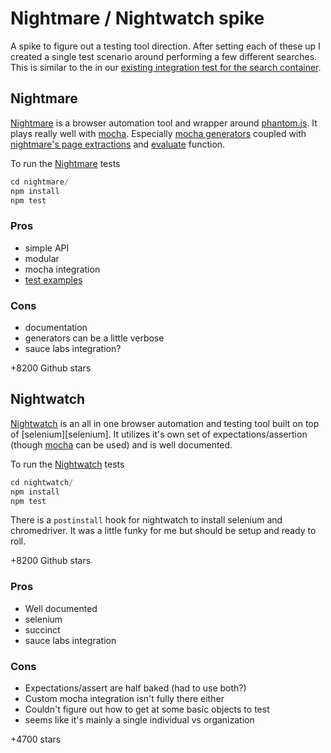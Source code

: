 # Nightmare / Nightwatch spike

A spike to figure out a testing tool direction. After setting each of these up I
created a single test scenario around performing a few different searches. This
is similar to the in our [existing integration test for the search container](https://github.com/ello/webapp/blob/master/test/integration/containers/Search_test.js).

## Nightmare

[Nightmare][nightmare] is a browser automation tool and wrapper around
[phantom.js][phantom]. It plays really well with [mocha][mocha]. Especially
[mocha generators][mocha-generators] coupled with [nightmare's page
extractions](https://github.com/segmentio/nightmare#extract-from-the-page) and
[evaluate](https://github.com/segmentio/nightmare#evaluatefn-arg1-arg2)
function.

To run the [Nightmare][nightmare] tests

```javascript
cd nightmare/
npm install
npm test
```

### Pros
- simple API
- modular
- mocha integration
- [test examples](https://github.com/segmentio/nightmare/blob/master/test/index.js)

### Cons
- documentation
- generators can be a little verbose
- sauce labs integration?

+8200 Github stars

## Nightwatch

[Nightwatch][nightwatch] is an all in one browser automation and testing tool
built on top of [selenium][selenium]. It utilizes it's own set of
expectations/assertion (though [mocha][mocha] can be used) and is well
documented.

To run the [Nightwatch][nightwatch] tests

```javascript
cd nightwatch/
npm install
npm test
```

There is a `postinstall` hook for nightwatch to install selenium and
chromedriver. It was a little funky for me but should be setup and ready to
roll.

+8200 Github stars

### Pros
- Well documented
- selenium
- succinct
- sauce labs integration

### Cons
- Expectations/assert are half baked (had to use both?)
- Custom mocha integration isn't fully there either
- Couldn't figure out how to get at some basic objects to test
- seems like it's mainly a single individual vs organization

+4700 stars

[mocha-generators]: https://github.com/vdemedes/mocha-generators
[mocha]: http://mochajs.org
[nightmare]: https://github.com/segmentio/nightmare
[nightwatch]: http://nightwatchjs.org
[phantom]: http://phantomjs.org
[ruby-e2e]: https://github.com/ello/integration-tests


